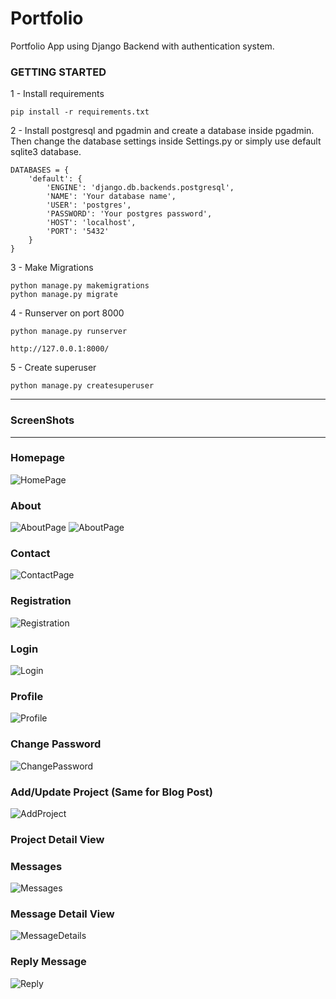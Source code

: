 # Portfolio

Portfolio App using Django Backend with authentication system.

### GETTING STARTED

1 - Install requirements 
```
pip install -r requirements.txt
```

2 - Install postgresql and pgadmin and create a database inside pgadmin. Then change 
the database settings inside Settings.py or simply use default sqlite3 database.
```
DATABASES = {
    'default': {
        'ENGINE': 'django.db.backends.postgresql',
        'NAME': 'Your database name',
        'USER': 'postgres',
        'PASSWORD': 'Your postgres password',
        'HOST': 'localhost',
        'PORT': '5432'
    }
}
```

3 - Make Migrations 
```
python manage.py makemigrations
python manage.py migrate
```

4 - Runserver on port 8000
```
python manage.py runserver

http://127.0.0.1:8000/
```

5 - Create superuser 
```
python manage.py createsuperuser
```

<hr>

### ScreenShots
<hr>

### Homepage
![HomePage](https://github.com/ShihabAhmed09/Portfolio/blob/main/static/screenshots/HomePage.png?raw=true)

### About
![AboutPage](https://github.com/ShihabAhmed09/Portfolio/blob/main/static/screenshots/About.PNG?raw=true)
![AboutPage](https://github.com/ShihabAhmed09/Portfolio/blob/main/static/screenshots/About2.PNG?raw=true)

### Contact
![ContactPage](https://github.com/ShihabAhmed09/Portfolio/blob/main/static/screenshots/Contact.PNG?raw=true)

### Registration
![Registration](https://github.com/ShihabAhmed09/Portfolio/blob/main/static/screenshots/Registration.PNG?raw=true)

### Login
![Login](https://github.com/ShihabAhmed09/Portfolio/blob/main/static/screenshots/Login.PNG?raw=true)

### Profile
![Profile](https://github.com/ShihabAhmed09/Portfolio/blob/main/static/screenshots/Profile.PNG?raw=true)

### Change Password
![ChangePassword](https://github.com/ShihabAhmed09/Portfolio/blob/main/static/screenshots/ChangePassword.PNG?raw=true)

### Add/Update Project (Same for Blog Post)
![AddProject](https://github.com/ShihabAhmed09/Portfolio/blob/main/static/screenshots/AddProjectPost.PNG?raw=true)

### Project Detail View


### Messages
![Messages](https://github.com/ShihabAhmed09/Portfolio/blob/main/static/screenshots/Inbox.PNG?raw=true)

### Message Detail View
![MessageDetails](https://github.com/ShihabAhmed09/Portfolio/blob/main/static/screenshots/InboxDetail.PNG?raw=true)

### Reply Message
![Reply](https://github.com/ShihabAhmed09/Portfolio/blob/main/static/screenshots/Reply.PNG?raw=true)
